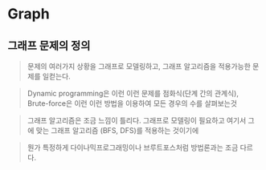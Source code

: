 # Graph

## 그래프 문제의 정의
> 문제의 여러가지 상황을 그래프로 모델링하고, 그래프 알고리즘을 적용가능한 문제를 일컫는다.   

> Dynamic programming은 이런 이런 문제를 점화식(단계 간의 관계식), Brute-force은 이런 이런 방법을 이용하여 모든 경우의 수를 살펴보는것   

> 그래프 알고리즘은 조금 느낌이 틀리다. 그래프로 모델링이 필요하고 여기서 그에 맞는 그래프 알고리즘 (BFS, DFS)를 적용하는 것이기에

> 뭔가 특정하게 다이나믹프로그래밍이나 브루트포스처럼 방법론과는 조금 다르다.
